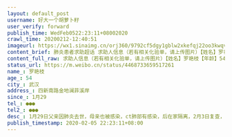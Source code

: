 ```yaml
---
layout: default_post
username: 好大一个胡萝卜籽
user_verify: forward
publish_time: WedFeb0522:23:11+08002020
crawl_time: 20200212-12:40:51
imageurl: https://wx1.sinaimg.cn/orj360/9792cf5dgy1gblw2xkefqj22oo3kwqv6.jpg
content_brief: 肺炎患者求助超话 求助人信息（若有相关化验单，请上传图片）【姓名】罗艳枝【年龄】54【所在城市】武汉【所在小区、社区】四新南路金地澜菲溪岸【患病时间】1月29【联系方式】●●●【其他紧急联系人】●●●【病情描述】1月29日父亲因肺炎去世，母亲也被感染，ct肺部有感染， ...全文
content_full_raw: 求助人信息（若有相关化验单，请上传图片）【姓名】罗艳枝【年龄】54【所在城市】武汉【所在小区、社区】四新南路金地澜菲溪岸【患病时间】1月29【联系方式】●●●【其他紧急联系人】●●●【病情描述】1月29日父亲因肺炎去世，母亲也被感染，ct肺部有感染，后在家隔离，2月3日复查，感染有加重，现在没法排到试剂做确诊，医生也只是让在家隔离，恐怕病情会越拖越重，请求帮你武汉·金地·澜菲溪岸
status_url: https://m.weibo.cn/status/4468733659517261
name_: 罗艳枝
age_: 54
city_: 武汉
address_: 四新南路金地澜菲溪岸
since_: 1月29
tel_: ●●●
tel2_: ●●●
desc_: 1月29日父亲因肺炎去世，母亲也被感染，ct肺部有感染，后在家隔离，2月3日复查，感染有加重，现在没法排到试剂做确诊，医生也只是让在家隔离，恐怕病情会越拖越重，请求帮你武汉·金地·澜菲溪岸
publish_timestamp: 2020-02-05 22:23:11+08:00
---
```

